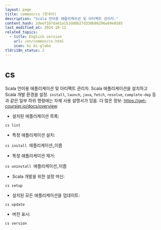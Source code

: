```yaml
---
layout: page
title: common/cs (한국어)
description: "Scala 언어용 애플리케이션 및 아티팩트 관리자."
content_hash: 2deef1b7da61a151dd8b27d330b86296a69e0105
last_modified_at: 2024-10-12
related_topics:
  - title: English version
    url: /en/common/cs.html
    icon: bi bi-globe
tldri18n_status: 2
---
```

# cs

Scala 언어용 애플리케이션 및 아티팩트 관리자.
Scala 애플리케이션을 설치하고 Scala 개발 환경을 설정.
`install`, `launch`, `java`, `fetch`, `resolve`, `complete-dep` 등과 같은 일부 하위 명령에는 자체 사용 설명서가 있음.
더 많은 정보: <https://get-coursier.io/docs/overview>.

- 설치된 애플리케이션 목록:

`cs list`

- 특정 애플리케이션 설치:

`cs install `<span class="tldr-var badge badge-pill bg-dark-lm bg-white-dm text-white-lm text-dark-dm font-weight-bold">애플리케이션_이름</span>

- 특정 애플리케이션 제거:

`cs uninstall `<span class="tldr-var badge badge-pill bg-dark-lm bg-white-dm text-white-lm text-dark-dm font-weight-bold">애플리케이션_이름</span>

- Scala 개발을 위한 설정 머신:

`cs setup`

- 설치된 모든 애플리케이션을 업데이트:

`cs update`

- 버전 표시:

`cs version`

